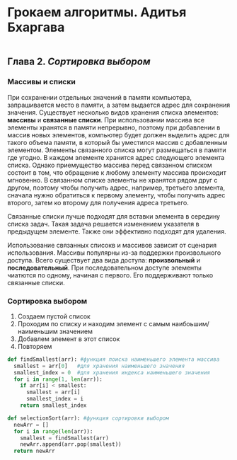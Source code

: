 # **Грокаем алгоритмы.** Адитья Бхаргава
<image src=https://img4.labirint.ru/rc/3a7e6da517de3fd690f748433aef73b4/363x561q80/books58/571060/cover.jpg?1598873204 alt=''>

## Глава 2. _Сортировка выбором_

### Массивы и списки

При сохранении отдельных значений в памяти компьютера, запрашивается место в памяти, а затем выдается адрес для сохранения значения.
Существует несколько видов хранения списка элементов: **массивы** и **связанные списки**. При использовании массива все элементы хранятся в памяти непрерывно, поэтому при добавлении в массив новых элементов, компьютер будет должен выделить адрес для такого объема памяти, в который бы уместился массив с добавленным элементом. Элементы связанного списка могут размещаться в памяти где угодно. В каждом элементе хранится адрес следующего элемента списка. Однако приемущество массива перед связанном списком состоит в том, что обращение к любому элементу массива происходит мгновенно. В связанном списке элементы не хранятся рядом друг с другом, поэтому чтобы получить адрес, например, третьего элемента, сначала нужно обратиться к первому элементу, чтобы получить адрес второго, затем ко второму для получения адреса третьего. 

Связанные списки лучше подходят для вставки элемента в середину списка задач. Такая задача решается изменением указателя в предыдущем элементе. Также они эффективно подходят для удаления. 

Использование связанных списокв и массивов зависит от сценария использования. Массивы популярны из-за поддержки произвольного доступа. Всего существует два вида доступа: **произвольный** и **последовательный**. При последовательном доступе элементы чиатются по одному, начиная с первого. Его поддерживают только связанные списки. 

### Сортировка выбором

1. Создаем пустой список
2. Проходим по списку и находим элемент с самым наибоьшим/наименьшим значением
3. Добавлем элемент в этот список
4. Повторяем

```python
def findSmallest(arr): #функция поиска наименьшего элемента массива
  smallest = arr[0]   #для хранения наименьшего значения
  smallest_index = 0  #для хранения индекса наименьшего значения
  for i in range(1, len(arr)):
    if arr[i] < smallest:
      smallest = arr[i]
      smallest_index = i
    return smallest_index

def selectionSort(arr): #функция сортировки выбором
  newArr = []
  for i in range(len(arr)):
    smallest = findSmallest(arr)
    newArr.append(arr.pop(smallest))
  return newArr
```





